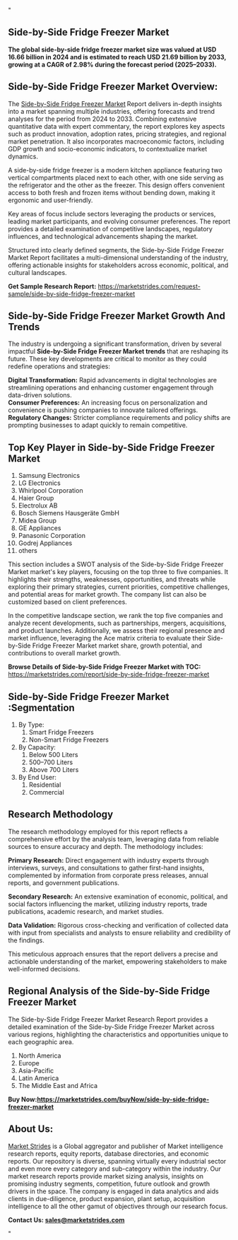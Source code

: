 "<h2>Side-by-Side Fridge Freezer Market</h2>
<p><strong>The global side-by-side fridge freezer market size was valued at USD 16.66 billion in 2024 and is estimated to reach USD 21.69 billion by 2033, growing at a CAGR of 2.98% during the forecast period (2025–2033).</strong></p>
<h2>Side-by-Side Fridge Freezer Market Overview:</h2>
<p>The <a href=https://marketstrides.com/report/side-by-side-fridge-freezer-market>Side-by-Side Fridge Freezer Market</a><strong> </strong>Report delivers in-depth insights into a market spanning multiple industries, offering forecasts and trend analyses for the period from 2024 to 2033. Combining extensive quantitative data with expert commentary, the report explores key aspects such as product innovation, adoption rates, pricing strategies, and regional market penetration. It also incorporates macroeconomic factors, including GDP growth and socio-economic indicators, to contextualize market dynamics.</p>
<p>A side-by-side fridge freezer is a modern kitchen appliance featuring two vertical compartments placed next to each other, with one side serving as the refrigerator and the other as the freezer. This design offers convenient access to both fresh and frozen items without bending down, making it ergonomic and user-friendly.</p>
<p>Key areas of focus include sectors leveraging the products or services, leading market participants, and evolving consumer preferences. The report provides a detailed examination of competitive landscapes, regulatory influences, and technological advancements shaping the market.</p>
<p>Structured into clearly defined segments, the Side-by-Side Fridge Freezer Market Report facilitates a multi-dimensional understanding of the industry, offering actionable insights for stakeholders across economic, political, and cultural landscapes.</p>
<p><strong>Get Sample Research Report:</strong> <a href=https://marketstrides.com/request-sample/side-by-side-fridge-freezer-market>https://marketstrides.com/request-sample/side-by-side-fridge-freezer-market</a></p>
<h2>Side-by-Side Fridge Freezer Market Growth And Trends</h2>
<p>The industry is undergoing a significant transformation, driven by several impactful <strong>Side-by-Side Fridge Freezer Market trends</strong> that are reshaping its future. These key developments are critical to monitor as they could redefine operations and strategies:</p>
<p><strong>Digital Transformation:</strong> Rapid advancements in digital technologies are streamlining operations and enhancing customer engagement through data-driven solutions.<br /><strong>Consumer Preferences:</strong> An increasing focus on personalization and convenience is pushing companies to innovate tailored offerings.<br /><strong>Regulatory Changes:</strong> Stricter compliance requirements and policy shifts are prompting businesses to adapt quickly to remain competitive.</p>
<h2>Top Key Player in Side-by-Side Fridge Freezer Market</h2>
<p><ol>
<li>Samsung Electronics</li>
<li>LG Electronics</li>
<li>Whirlpool Corporation</li>
<li>Haier Group</li>
<li>Electrolux AB</li>
<li>Bosch Siemens Hausgeräte GmbH</li>
<li>Midea Group</li>
<li>GE Appliances</li>
<li>Panasonic Corporation</li>
<li>Godrej Appliances</li>
<li>others</li>
</ol></p>
<p>This section includes a SWOT analysis of the Side-by-Side Fridge Freezer Market market's key players, focusing on the top three to five companies. It highlights their strengths, weaknesses, opportunities, and threats while exploring their primary strategies, current priorities, competitive challenges, and potential areas for market growth. The company list can also be customized based on client preferences.</p>
<p>In the competitive landscape section, we rank the top five companies and analyze recent developments, such as partnerships, mergers, acquisitions, and product launches. Additionally, we assess their regional presence and market influence, leveraging the Ace matrix criteria to evaluate their Side-by-Side Fridge Freezer Market market share, growth potential, and contributions to overall market growth.</p>
<p><strong>Browse Details of Side-by-Side Fridge Freezer Market with TOC:</strong> <a href=https://marketstrides.com/report/side-by-side-fridge-freezer-market>https://marketstrides.com/report/side-by-side-fridge-freezer-market</a></p>
<h2>Side-by-Side Fridge Freezer Market :Segmentation</h2>
<p><ol>
<li>By Type:
<ol>
<li>Smart Fridge Freezers</li>
<li>Non-Smart Fridge Freezers</li>
</ol>
</li>
<li>By Capacity:
<ol>
<li>Below 500 Liters</li>
<li>500–700 Liters</li>
<li>Above 700 Liters</li>
</ol>
</li>
<li>By End User:
<ol>
<li>Residential</li>
<li>Commercial</li>
</ol>
</li>
</ol></p>
<h2>Research Methodology</h2>
<p>The research methodology employed for this report reflects a comprehensive effort by the analysis team, leveraging data from reliable sources to ensure accuracy and depth. The methodology includes:</p>
<p><strong>Primary Research:</strong> Direct engagement with industry experts through interviews, surveys, and consultations to gather first-hand insights, complemented by information from corporate press releases, annual reports, and government publications.</p>
<p><strong>Secondary Research:</strong> An extensive examination of economic, political, and social factors influencing the market, utilizing industry reports, trade publications, academic research, and market studies.</p>
<p><strong>Data Validation:</strong> Rigorous cross-checking and verification of collected data with input from specialists and analysts to ensure reliability and credibility of the findings.</p>
<p>This meticulous approach ensures that the report delivers a precise and actionable understanding of the market, empowering stakeholders to make well-informed decisions.</p>
<h2>Regional Analysis of the Side-by-Side Fridge Freezer Market</h2>
<p>The Side-by-Side Fridge Freezer Market Research Report provides a detailed examination of the Side-by-Side Fridge Freezer Market across various regions, highlighting the characteristics and opportunities unique to each geographic area.</p>
<p><ol>
<li>North America</li>
<li>Europe</li>
<li>Asia-Pacific</li>
<li>Latin America</li>
<li>The Middle East and Africa</li>
</ol></p>
<p><strong>Buy Now:<a href=https://marketstrides.com/buyNow/side-by-side-fridge-freezer-market?price=single_price>https://marketstrides.com/buyNow/side-by-side-fridge-freezer-market</a></strong></p>
<h2>About Us:</h2>
<p><a href=https://marketstrides.com/>Market Strides</a> is a Global aggregator and publisher of Market intelligence research reports, equity reports, database directories, and economic reports. Our repository is diverse, spanning virtually every industrial sector and even more every category and sub-category within the industry. Our market research reports provide market sizing analysis, insights on promising industry segments, competition, future outlook and growth drivers in the space. The company is engaged in data analytics and aids clients in due-diligence, product expansion, plant setup, acquisition intelligence to all the other gamut of objectives through our research focus.</p>
<p><strong>Contact Us: <a href=mailto:sales@marketstrides.com>sales@marketstrides.com</a></strong></p>"
